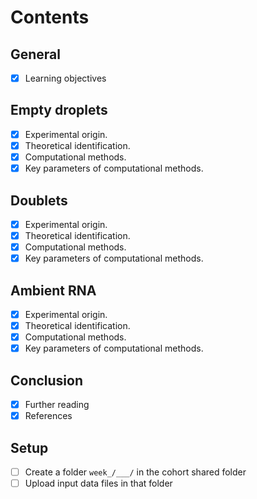 # Contents

## General

- [x] Learning objectives

## Empty droplets

- [x] Experimental origin.
- [x] Theoretical identification.
- [x] Computational methods.
- [x] Key parameters of computational methods.

## Doublets

- [x] Experimental origin.
- [x] Theoretical identification.
- [x] Computational methods.
- [x] Key parameters of computational methods.

## Ambient RNA

- [x] Experimental origin.
- [x] Theoretical identification.
- [x] Computational methods.
- [x] Key parameters of computational methods.

## Conclusion

- [x] Further reading
- [x] References

## Setup

- [ ] Create a folder `week_/___/` in the cohort shared folder
- [ ] Upload input data files in that folder
